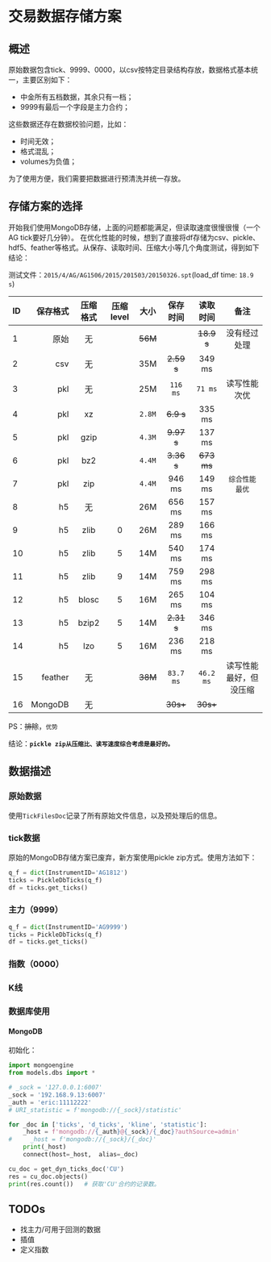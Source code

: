 # 交易数据存储方案

## 概述

原始数据包含tick、9999、0000，以csv按特定目录结构存放，数据格式基本统一，主要区别如下：

- 中金所有五档数据，其余只有一档；
- 9999有最后一个字段是主力合约；

这些数据还存在数据校验问题，比如：

- 时间无效；
- 格式混乱；
- volumes为负值；

为了使用方便，我们需要把数据进行预清洗并统一存放。

## 存储方案的选择

开始我们使用MongoDB存储，上面的问题都能满足，但读取速度很慢很慢（一个AG tick要好几分钟）。
在优化性能的时候，想到了直接将df存储为csv、pickle、hdf5、feather等格式。从保存、读取时间、压缩大小等几个角度测试，得到如下结论：

测试文件：`2015/4/AG/AG1506/2015/201503/20150326.spt`(load_df time: `18.9 s`)

| ID | 保存格式  | 压缩格式  |  压缩level  |  大小 |  保存时间 |  读取时间  |  备注  |
|:-----| ----: | :----: | :----: | :----: | :----: | :----: |  :----:  |
| 1 | 原始 | 无| | ~~56M~~  |   |  ~~18.9 s~~  |  没有经过处理  |
| 2 | csv | 无    |    |  35M  | ~~2.59 s~~  |  349 ms  |    |
| 3 | pkl | 无    |    |  25M  | `116 ms`  |  `71 ms`  |  读写性能次优  |
| 4 | pkl | xz    |    |  `2.8M` | ~~6.9 s~~   | 335 ms  |    |
| 5 | pkl | gzip  |    |  `4.3M`  | ~~9.97 s~~  |  137 ms  |    |
| 6 | pkl | bz2   |    |  `4.4M`  | ~~3.36 s~~  |  ~~673 ms~~  |    |
| 7 | pkl | zip |  |  `4.4M`  | 946 ms  |  149 ms  |  `综合性能最优`  |
| 8 | h5 | 无   |      |   26M | 656 ms  |  157 ms  |    |
| 9 | h5 | zlib | 0    |  26M | 289 ms  |  166 ms  |    |
| 10| h5 | zlib | 5    |  14M  | 540 ms  |  174 ms  |    |
| 11| h5 | zlib | 9    |  14M  | 759 ms  |  298 ms  |    |
| 12| h5 | blosc | 5   |  16M | 265 ms  |  104 ms  |    |
| 13| h5 | bzip2 | 5   |  14M | ~~2.31 s~~  |  346 ms  |    |
| 14| h5 | lzo  | 5    |  16M  | 236 ms  |  218 ms  |    |
| 15| feather | 无  |  |  ~~38M~~  |  `83.7 ms` |  `46.2 ms`  | 读写性能最好，但没压缩  |
| 16| MongoDB | 无 |     |     |  ~~30s+~~ |  ~~30s+~~  |    |

PS：~~排除~~，`优势`

结论：**`pickle zip从压缩比、读写速度综合考虑是最好的。`**

## 数据描述

### 原始数据

使用`TickFilesDoc`记录了所有原始文件信息，以及预处理后的信息。

### tick数据

原始的MongoDB存储方案已废弃，新方案使用pickle zip方式。使用方法如下：

```python
q_f = dict(InstrumentID='AG1812')
ticks = PickleDbTicks(q_f)
df = ticks.get_ticks()
```

### 主力（9999）

```python
q_f = dict(InstrumentID='AG9999')
ticks = PickleDbTicks(q_f)
df = ticks.get_ticks()
```

### 指数（0000）

### K线

### 数据库使用

#### MongoDB

初始化：

```python
import mongoengine
from models.dbs import *

# _sock = '127.0.0.1:6007'
_sock = '192.168.9.13:6007'
_auth = 'eric:11112222'
# URI_statistic = f'mongodb://{_sock}/statistic'

for _doc in ['ticks', 'd_ticks', 'kline', 'statistic']:
    _host = f'mongodb://{_auth}@{_sock}/{_doc}?authSource=admin'
#     _host = f'mongodb://{_sock}/{_doc}'
    print(_host)
    connect(host=_host,  alias=_doc)

cu_doc = get_dyn_ticks_doc('CU')
res = cu_doc.objects()
print(res.count())   # 获取'CU'合约的记录数。
```

## TODOs

- 找主力/可用于回测的数据
- 插值
- 定义指数
